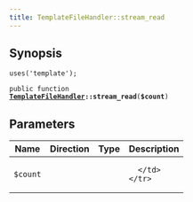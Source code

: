 ```yaml
---
title: TemplateFileHandler::stream_read
---
```


## Synopsis

<code>uses('template');</code>

<code>public function <b><a href="TemplateFileHandler">TemplateFileHandler</a>::stream_read</b>(<b>$count</b>)</code>

## Parameters

<table>
  <thead>
    <tr>
      <th>Name</th>
      <th>Direction</th>
      <th>Type</th>
      <th>Description</th>
    </tr>
  </thead>
  <tbody>
    <tr>
      <td><code>$count</code>
      <td><i></i></td>
      <td></td>
      <td>

      </td>
    </tr>
  </tbody>
</table>

